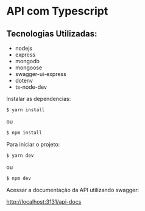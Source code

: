 # API com Typescript

## Tecnologias Utilizadas:
- nodejs
- express
- mongodb
- mongoose
- swagger-ui-express
- dotenv
- ts-node-dev



Instalar as dependencias:

```bash
$ yarn install
```
ou

```bash
$ npm install
```
Para iniciar o projeto:
```bash
$ yarn dev
```
ou
```bash
$ npm dev
```

Acessar a documentação da API utilizando swagger:

[http://localhost:3131/api-docs](http://localhost:3131/api-docs)
